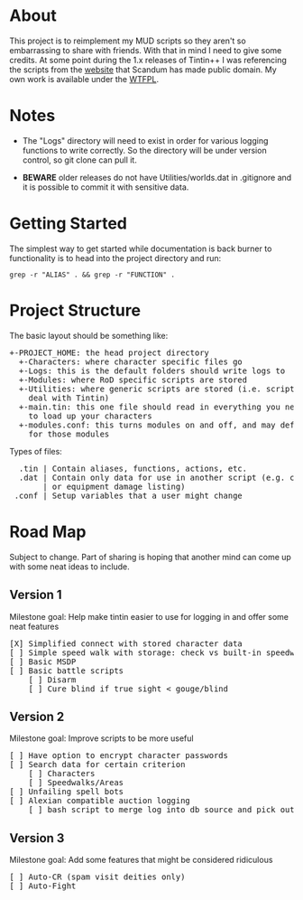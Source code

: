 About
=====
This project is to reimplement my MUD scripts so they aren't so embarrassing to
share with friends. With that in mind I need to give some credits. At some
point during the 1.x releases of Tintin++ I was referencing the scripts from
the [website](http://tintin.sourceforge.net/scripts/) that Scandum has made
public domain. My own work is available under the
[WTFPL](http://sam.zoy.org/wtfpl/COPYING).

Notes
=====
*   The "Logs" directory will need to exist in order for various logging
    functions to write correctly. So the directory will be under version
    control, so git clone can pull it.  

*   **BEWARE** older releases do not have Utilities/worlds.dat in .gitignore
    and it is possible to commit it with sensitive data.

Getting Started
===============
The simplest way to get started while documentation is back burner to
functionality is to head into the project directory and run:

    grep -r "ALIAS" . && grep -r "FUNCTION" .

Project Structure
=================
The basic layout should be something like:
<pre>
+-PROJECT_HOME: the head project directory
  +-Characters: where character specific files go
  +-Logs: this is the default folders should write logs to
  +-Modules: where RoD specific scripts are stored
  +-Utilities: where generic scripts are stored (i.e. scripts that only
    deal with Tintin)
  +-main.tin: this one file should read in everything you need in #gts and
    to load up your characters
  +-modules.conf: this turns modules on and off, and may define variables
    for those modules
</pre>

Types of files:
<pre>
  .tin | Contain aliases, functions, actions, etc.
  .dat | Contain only data for use in another script (e.g. character listing
       | or equipment damage listing)
 .conf | Setup variables that a user might change
</pre>

Road Map
========
Subject to change. Part of sharing is hoping that another mind can come up with
some neat ideas to include.

Version 1
---------
Milestone goal: Help make tintin easier to use for logging in and offer some
neat features
<pre>
[X] Simplified connect with stored character data
[ ] Simple speed walk with storage: check vs built-in speedwalk
[ ] Basic MSDP
[ ] Basic battle scripts
    [ ] Disarm
    [ ] Cure blind if true sight < gouge/blind
</pre>

Version 2
---------
Milestone goal: Improve scripts to be more useful
<pre>
[ ] Have option to encrypt character passwords
[ ] Search data for certain criterion
    [ ] Characters
    [ ] Speedwalks/Areas
[ ] Unfailing spell bots
[ ] Alexian compatible auction logging
    [ ] bash script to merge log into db source and pick out obvious repeats
</pre>

Version 3
---------
Milestone goal: Add some features that might be considered ridiculous
<pre>
[ ] Auto-CR (spam visit deities only)
[ ] Auto-Fight
</pre>

